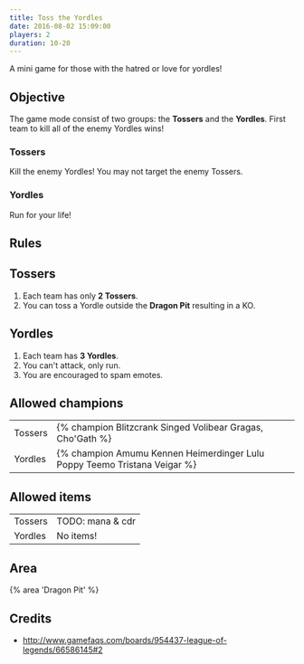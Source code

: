 ```yaml
---
title: Toss the Yordles
date: 2016-08-02 15:09:00
players: 2
duration: 10-20
---
```


A mini game for those with the hatred or love for yordles!

<!-- more -->

## Objective

The game mode consist of two groups: the **Tossers** and the **Yordles**. First team to kill all of the enemy Yordles wins!

### Tossers

Kill the enemy Yordles! You may not target the enemy Tossers.

### Yordles

Run for your life!

## Rules

## Tossers

1. Each team has only **2 Tossers**.
2. You can toss a Yordle outside the **Dragon Pit** resulting in a KO.

## Yordles

1. Each team has **3 Yordles**.
2. You can't attack, only run.
3. You are encouraged to spam emotes.

## Allowed champions

|         |                                                                                  |
| ------- | -------------------------------------------------------------------------------- |
| Tossers | {% champion Blitzcrank Singed Volibear Gragas, Cho'Gath %} |
| Yordles | {% champion Amumu Kennen Heimerdinger Lulu Poppy Teemo Tristana Veigar %} |

## Allowed items

|         |                                                                      |
| ------- | -------------------------------------------------------------------- |
| Tossers | TODO: mana & cdr |
| Yordles | No items!  |

## Area

{% area 'Dragon Pit' %}

## Credits

- http://www.gamefaqs.com/boards/954437-league-of-legends/66586145#2
